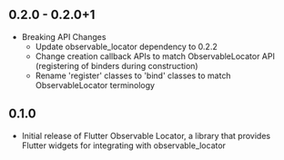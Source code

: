 ## 0.2.0 - 0.2.0+1

- Breaking API Changes
    - Update observable_locator dependency to 0.2.2
    - Change creation callback APIs to match ObservableLocator API (registering of binders during construction)
    - Rename 'register' classes to 'bind' classes to match ObservableLocator terminology

## 0.1.0

- Initial release of Flutter Observable Locator, a library that provides Flutter widgets for integrating with observable_locator